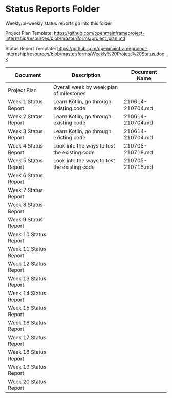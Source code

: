 # Status Reports Folder
Weekly/bi-weekly status reports go into this folder

Project Plan Template: https://github.com/openmainframeproject-internship/resources/blob/master/forms/project_plan.md

Status Report Template: https://github.com/openmainframeproject-internship/resources/blob/master/forms/Weekly%20Project%20Status.docx

| Document | Description | Document Name |
|---|---|---|
| Project Plan | Overall week by week plan of milestones | |
| Week 1 Status Report | Learn Kotlin, go through existing code | 210614-210704.md | 
| Week 2 Status Report | Learn Kotlin, go through existing code | 210614-210704.md |
| Week 3 Status Report | Learn Kotlin, go through existing code | 210614-210704.md |
| Week 4 Status Report | Look into the ways to test the existing code | 210705-210718.md |
| Week 5 Status Report | Look into the ways to test the existing code | 210705-210718.md |
| Week 6 Status Report | | |
| Week 7 Status Report | | |
| Week 8 Status Report | | |
| Week 9 Status Report | | |
| Week 10 Status Report | | |
| Week 11 Status Report | | |
| Week 12 Status Report | | |
| Week 13 Status Report | | |
| Week 14 Status Report | | |
| Week 15 Status Report | | |
| Week 16 Status Report | | |
| Week 17 Status Report | | |
| Week 18 Status Report | | |
| Week 19 Status Report | | |
| Week 20 Status Report | | |
